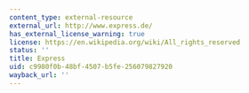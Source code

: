 ```yaml
---
content_type: external-resource
external_url: http://www.express.de/
has_external_license_warning: true
license: https://en.wikipedia.org/wiki/All_rights_reserved
status: ''
title: Express
uid: c9980f0b-48bf-4507-b5fe-256079827920
wayback_url: ''
---
```

